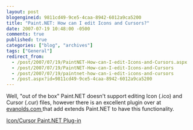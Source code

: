 ```yaml
---
layout: post
blogengineid: 9811cd49-9ce5-4caa-8942-6012a9ca5200
title: "Paint.NET: How can I edit Icons and Cursors?"
date: 2007-07-19 10:48:00 -0500
comments: true
published: true
categories: ["blog", "archives"]
tags: ["General"]
redirect_from: 
  - /post/2007/07/19/PaintNET-How-can-I-edit-Icons-and-Cursors.aspx
  - /post/2007/07/19/PaintNET-How-can-I-edit-Icons-and-Cursors
  - /post/2007/07/19/paintnet-how-can-i-edit-icons-and-cursors
  - /post.aspx?id=9811cd49-9ce5-4caa-8942-6012a9ca5200
---
```

<!-- more -->

Well, "out of the box" Paint.NET doesn't support editing Icon (.ico) and Cursor (.cur) files, however there is an excellent plugin over at <A href="http://www.evanolds.com/pdnicocur.html">evanolds.com </A>that add extends Paint.NET to have this functionality. 

<A href="http://www.evanolds.com/pdnicocur.html">Icon/Cursor Paint.NET Plug-in</A>
